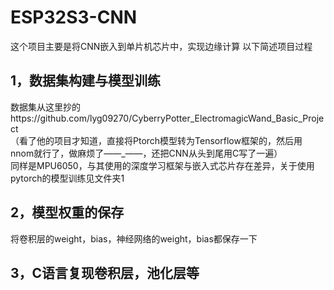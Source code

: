 # ESP32S3-CNN
这个项目主要是将CNN嵌入到单片机芯片中，实现边缘计算
以下简述项目过程
## 1，数据集构建与模型训练
  数据集从这里抄的https://github.com/lyg09270/CyberryPotter_ElectromagicWand_Basic_Project  
  （看了他的项目才知道，直接将Ptorch模型转为Tensorflow框架的，然后用nnom就行了，做麻烦了——_——，还把CNN从头到尾用C写了一遍）  
  同样是MPU6050，与其使用的深度学习框架与嵌入式芯片存在差异，关于使用pytorch的模型训练见文件夹1

## 2，模型权重的保存
  将卷积层的weight，bias，神经网络的weight，bias都保存一下


## 3，C语言复现卷积层，池化层等
